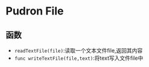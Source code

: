 # Pudron File
## 函数
* `readTextFile(file)`:读取一个文本文件file,返回其内容
* `func writeTextFile(file,text)`:将text写入文件file中